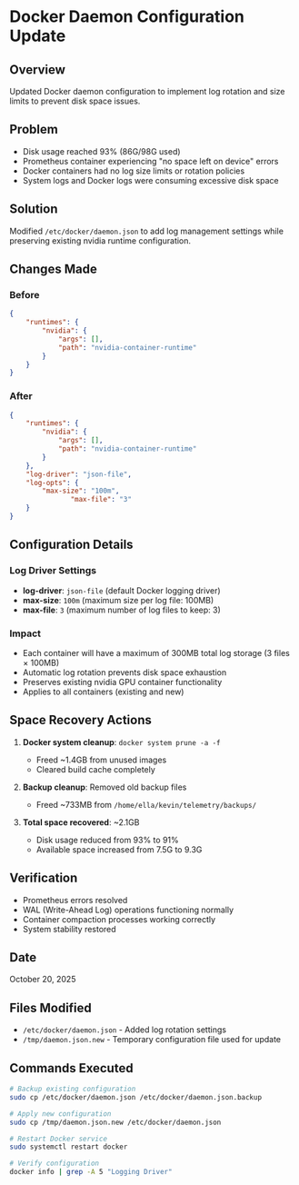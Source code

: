 # Docker Daemon Configuration Update

## Overview
Updated Docker daemon configuration to implement log rotation and size limits to prevent disk space issues.

## Problem
- Disk usage reached 93% (86G/98G used)
- Prometheus container experiencing "no space left on device" errors
- Docker containers had no log size limits or rotation policies
- System logs and Docker logs were consuming excessive disk space

## Solution
Modified `/etc/docker/daemon.json` to add log management settings while preserving existing nvidia runtime configuration.

## Changes Made

### Before
```json
{
    "runtimes": {
        "nvidia": {
            "args": [],
            "path": "nvidia-container-runtime"
        }
    }
}
```

### After
```json
{
    "runtimes": {
        "nvidia": {
            "args": [],
            "path": "nvidia-container-runtime"
        }
    },
    "log-driver": "json-file",
    "log-opts": {
        "max-size": "100m",
               "max-file": "3"
    }
}
```

## Configuration Details

### Log Driver Settings
- **log-driver**: `json-file` (default Docker logging driver)
- **max-size**: `100m` (maximum size per log file: 100MB)
- **max-file**: `3` (maximum number of log files to keep: 3)

### Impact
- Each container will have a maximum of 300MB total log storage (3 files × 100MB)
- Automatic log rotation prevents disk space exhaustion
- Preserves existing nvidia GPU container functionality
- Applies to all containers (existing and new)

## Space Recovery Actions
1. **Docker system cleanup**: `docker system prune -a -f`
   - Freed ~1.4GB from unused images
   - Cleared build cache completely

2. **Backup cleanup**: Removed old backup files
   - Freed ~733MB from `/home/ella/kevin/telemetry/backups/`

3. **Total space recovered**: ~2.1GB
   - Disk usage reduced from 93% to 91%
   - Available space increased from 7.5G to 9.3G

## Verification
- Prometheus errors resolved
- WAL (Write-Ahead Log) operations functioning normally
- Container compaction processes working correctly
- System stability restored

## Date
October 20, 2025

## Files Modified
- `/etc/docker/daemon.json` - Added log rotation settings
- `/tmp/daemon.json.new` - Temporary configuration file used for update

## Commands Executed
```bash
# Backup existing configuration
sudo cp /etc/docker/daemon.json /etc/docker/daemon.json.backup

# Apply new configuration
sudo cp /tmp/daemon.json.new /etc/docker/daemon.json

# Restart Docker service
sudo systemctl restart docker

# Verify configuration
docker info | grep -A 5 "Logging Driver"
```
